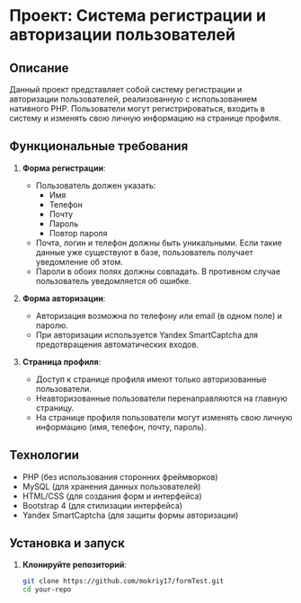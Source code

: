 # Проект: Система регистрации и авторизации пользователей

## Описание

Данный проект представляет собой систему регистрации и авторизации пользователей, реализованную с использованием нативного PHP. Пользователи могут регистрироваться, входить в систему и изменять свою личную информацию на странице профиля.

## Функциональные требования

1. **Форма регистрации**:
    - Пользователь должен указать:
        - Имя
        - Телефон
        - Почту
        - Пароль
        - Повтор пароля
    - Почта, логин и телефон должны быть уникальными. Если такие данные уже существуют в базе, пользователь получает уведомление об этом.
    - Пароли в обоих полях должны совпадать. В противном случае пользователь уведомляется об ошибке.

2. **Форма авторизации**:
    - Авторизация возможна по телефону или email (в одном поле) и паролю.
    - При авторизации используется Yandex SmartCaptcha для предотвращения автоматических входов.

3. **Страница профиля**:
    - Доступ к странице профиля имеют только авторизованные пользователи.
    - Неавторизованные пользователи перенаправляются на главную страницу.
    - На странице профиля пользователи могут изменять свою личную информацию (имя, телефон, почту, пароль).

## Технологии

- PHP (без использования сторонних фреймворков)
- MySQL (для хранения данных пользователей)
- HTML/CSS (для создания форм и интерфейса)
- Bootstrap 4 (для стилизации интерфейса)
- Yandex SmartCaptcha (для защиты формы авторизации)

## Установка и запуск

1. **Клонируйте репозиторий**:
   ```bash
   git clone https://github.com/mokriy17/formTest.git
   cd your-repo